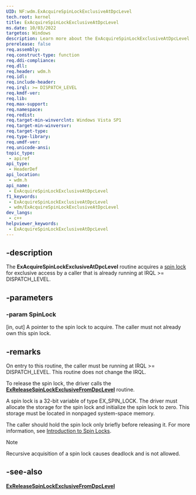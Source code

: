 ```yaml
---
UID: NF:wdm.ExAcquireSpinLockExclusiveAtDpcLevel
tech.root: kernel
title: ExAcquireSpinLockExclusiveAtDpcLevel
ms.date: 10/03/2022
targetos: Windows
description: Learn more about the ExAcquireSpinLockExclusiveAtDpcLevel routine.
prerelease: false
req.assembly: 
req.construct-type: function
req.ddi-compliance: 
req.dll: 
req.header: wdm.h
req.idl: 
req.include-header: 
req.irql: >= DISPATCH_LEVEL
req.kmdf-ver: 
req.lib: 
req.max-support: 
req.namespace: 
req.redist: 
req.target-min-winverclnt: Windows Vista SP1
req.target-min-winversvr: 
req.target-type: 
req.type-library: 
req.umdf-ver: 
req.unicode-ansi: 
topic_type:
 - apiref
api_type:
 - HeaderDef
api_location:
 - wdm.h
api_name:
 - ExAcquireSpinLockExclusiveAtDpcLevel
f1_keywords:
 - ExAcquireSpinLockExclusiveAtDpcLevel
 - wdm/ExAcquireSpinLockExclusiveAtDpcLevel
dev_langs:
 - c++
helpviewer_keywords:
 - ExAcquireSpinLockExclusiveAtDpcLevel
---
```


## -description

The **ExAcquireSpinLockExclusiveAtDpcLevel** routine acquires a [spin lock](/windows-hardware/drivers/kernel/introduction-to-spin-locks) for exclusive access by a caller that is already running at IRQL \>= DISPATCH\_LEVEL.

## -parameters

### -param SpinLock

[in, out] A pointer to the spin lock to acquire. The caller must not already own this spin lock.

## -remarks

On entry to this routine, the caller must be running at IRQL \>= DISPATCH\_LEVEL. This routine does not change the IRQL.

To release the spin lock, the driver calls the [**ExReleaseSpinLockExclusiveFromDpcLevel**](nf-wdm-exreleasespinlockexclusivefromdpclevel.md) routine.

A spin lock is a 32-bit variable of type EX\_SPIN\_LOCK. The driver must allocate the storage for the spin lock and initialize the spin lock to zero. This storage must be located in nonpaged system-space memory.

The caller should hold the spin lock only briefly before releasing it. For more information, see [Introduction to Spin Locks](/windows-hardware/drivers/kernel/introduction-to-spin-locks).

> [!NOTE]
> Recursive acquisition of a spin lock causes deadlock and is not allowed.

## -see-also

[**ExReleaseSpinLockExclusiveFromDpcLevel**](nf-wdm-exreleasespinlockexclusivefromdpclevel.md)
